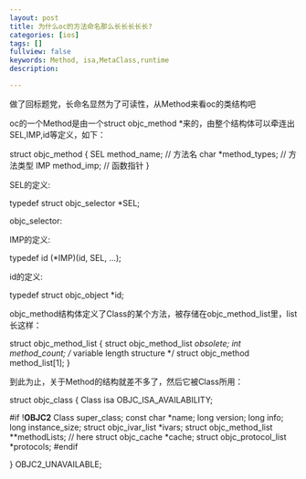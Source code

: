 ```yaml
---
layout: post
title: 为什么oc的方法命名那么长长长长长?
categories: [ios]
tags: []
fullview: false
keywords: Method, isa,MetaClass,runtime
description:

---
```


做了回标题党，长命名显然为了可读性，从Method来看oc的类结构吧

oc的一个Method是由一个struct objc_method *来的，由整个结构体可以牵连出SEL,IMP,id等定义，如下：


struct objc_method {
    SEL method_name; // 方法名
    char *method_types; // 方法类型
    IMP method_imp; // 函数指针
}

SEL的定义:

typedef struct objc_selector *SEL;

objc_selector:



IMP的定义:

typedef id (*IMP)(id, SEL, ...);

id的定义:

typedef struct objc_object *id;

objc_method结构体定义了Class的某个方法，被存储在objc_method_list里，list长这样：

struct objc_method_list {
    struct objc_method_list *obsolete;
    int method_count;
    /* variable length structure */
    struct objc_method method_list[1];
}

到此为止，关于Method的结构就差不多了，然后它被Class所用：

struct objc_class {
    Class isa  OBJC_ISA_AVAILABILITY;

#if !__OBJC2__
    Class super_class;
    const char *name;
    long version;
    long info;
    long instance_size;
    struct objc_ivar_list *ivars;
    struct objc_method_list **methodLists; // here
    struct objc_cache *cache;
    struct objc_protocol_list *protocols;
#endif

} OBJC2_UNAVAILABLE;

